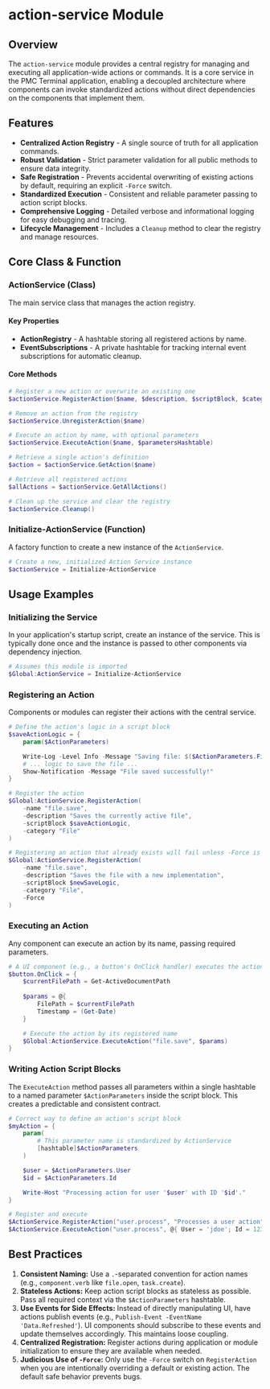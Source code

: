 # action-service Module

## Overview
The `action-service` module provides a central registry for managing and executing all application-wide actions or commands. It is a core service in the PMC Terminal application, enabling a decoupled architecture where components can invoke standardized actions without direct dependencies on the components that implement them.

## Features
- **Centralized Action Registry** - A single source of truth for all application commands.
- **Robust Validation** - Strict parameter validation for all public methods to ensure data integrity.
- **Safe Registration** - Prevents accidental overwriting of existing actions by default, requiring an explicit `-Force` switch.
- **Standardized Execution** - Consistent and reliable parameter passing to action script blocks.
- **Comprehensive Logging** - Detailed verbose and informational logging for easy debugging and tracing.
- **Lifecycle Management** - Includes a `Cleanup` method to clear the registry and manage resources.

## Core Class & Function

### ActionService (Class)
The main service class that manages the action registry.

#### Key Properties
- **ActionRegistry** - A hashtable storing all registered actions by name.
- **EventSubscriptions** - A private hashtable for tracking internal event subscriptions for automatic cleanup.

#### Core Methods
```powershell
# Register a new action or overwrite an existing one
$actionService.RegisterAction($name, $description, $scriptBlock, $category, $Force)

# Remove an action from the registry
$actionService.UnregisterAction($name)

# Execute an action by name, with optional parameters
$actionService.ExecuteAction($name, $parametersHashtable)

# Retrieve a single action's definition
$action = $actionService.GetAction($name)

# Retrieve all registered actions
$allActions = $actionService.GetAllActions()

# Clean up the service and clear the registry
$actionService.Cleanup()
```

### Initialize-ActionService (Function)
A factory function to create a new instance of the `ActionService`.

```powershell
# Create a new, initialized Action Service instance
$actionService = Initialize-ActionService
```

## Usage Examples

### Initializing the Service
In your application's startup script, create an instance of the service. This is typically done once and the instance is passed to other components via dependency injection.

```powershell
# Assumes this module is imported
$Global:ActionService = Initialize-ActionService
```

### Registering an Action
Components or modules can register their actions with the central service.

```powershell
# Define the action's logic in a script block
$saveActionLogic = {
    param($ActionParameters)

    Write-Log -Level Info -Message "Saving file: $($ActionParameters.FilePath)"
    # ... logic to save the file ...
    Show-Notification -Message "File saved successfully!"
}

# Register the action
$Global:ActionService.RegisterAction(
    -name "file.save",
    -description "Saves the currently active file",
    -scriptBlock $saveActionLogic,
    -category "File"
)

# Registering an action that already exists will fail unless -Force is used
$Global:ActionService.RegisterAction(
    -name "file.save",
    -description "Saves the file with a new implementation",
    -scriptBlock $newSaveLogic,
    -category "File",
    -Force
)
```

### Executing an Action
Any component can execute an action by its name, passing required parameters.

```powershell
# A UI component (e.g., a button's OnClick handler) executes the action
$button.OnClick = {
    $currentFilePath = Get-ActiveDocumentPath
    
    $params = @{
        FilePath = $currentFilePath
        Timestamp = (Get-Date)
    }

    # Execute the action by its registered name
    $Global:ActionService.ExecuteAction("file.save", $params)
}
```

### Writing Action Script Blocks
The `ExecuteAction` method passes all parameters within a single hashtable to a named parameter `$ActionParameters` inside the script block. This creates a predictable and consistent contract.

```powershell
# Correct way to define an action's script block
$myAction = {
    param(
        # This parameter name is standardized by ActionService
        [hashtable]$ActionParameters
    )

    $user = $ActionParameters.User
    $id = $ActionParameters.Id

    Write-Host "Processing action for user '$user' with ID '$id'."
}

# Register and execute
$ActionService.RegisterAction("user.process", "Processes a user action", $myAction)
$ActionService.ExecuteAction("user.process", @{ User = 'jdoe'; Id = 123 })
```

## Best Practices

1.  **Consistent Naming:** Use a `.`-separated convention for action names (e.g., `component.verb` like `file.open`, `task.create`).
2.  **Stateless Actions:** Keep action script blocks as stateless as possible. Pass all required context via the `$ActionParameters` hashtable.
3.  **Use Events for Side Effects:** Instead of directly manipulating UI, have actions publish events (e.g., `Publish-Event -EventName 'Data.Refreshed'`). UI components should subscribe to these events and update themselves accordingly. This maintains loose coupling.
4.  **Centralized Registration:** Register actions during application or module initialization to ensure they are available when needed.
5.  **Judicious Use of `-Force`:** Only use the `-Force` switch on `RegisterAction` when you are intentionally overriding a default or existing action. The default safe behavior prevents bugs.